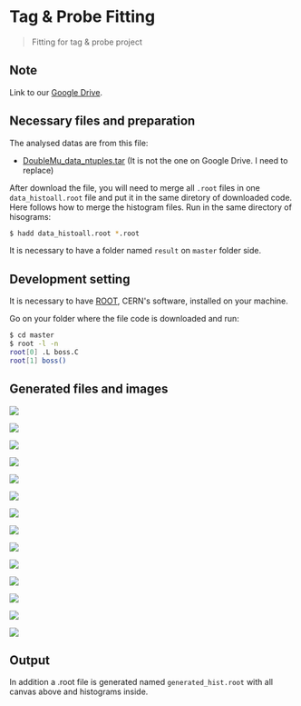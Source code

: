 # Tag & Probe Fitting

> Fitting for tag &amp; probe project

## Note

Link to our [Google Drive](https://drive.google.com/drive/folders/1KZ0OyHnHObX_z6l_ZQ3LN4n7lWHzJ9Fy).

## Necessary files and preparation

The analysed datas are from this file:
* [DoubleMu_data_ntuples.tar]() (It is not the one on Google Drive. I need to replace)

After download the file, you will need to merge all `.root` files  in one `data_histoall.root` file and put it in the same diretory of downloaded code. Here follows how to merge the histogram files. Run in the same directory of hisograms:

```sh
$ hadd data_histoall.root *.root
```

It is necessary to have a folder named `result` on `master` folder side.

## Development setting

It is necessary to have [ROOT](https://root.cern.ch/root/html534/guides/users-guide/InstallandBuild.html), CERN's software, installed on your machine.

Go on your folder where the file code is downloaded and run:

```sh
$ cd master
$ root -l -n
root[0] .L boss.C
root[1] boss()
```

## Generated files and images

![](result/InvariantMassPassing.png)

![](result/InvariantMassFailing.png)

![](result/PtPassingProbe.png)

![](result/PtPassingTag.png)

![](result/EtaPassingProbe.png)

![](result/EtaPassingTag.png)

![](result/PhiPassingProbe.png)

![](result/PhiPassingTag.png)

![](result/PtProbe_Efficiency.png)

![](result/PtTag_Efficiency.png)

![](result/EtaProbe_Efficiency.png)

![](result/EtaTag_Efficiency.png)

![](result/PhiProbe_Efficiency.png)

![](result/PhiTag_Efficiency.png)

## Output
In addition a .root file is generated named `generated_hist.root` with all canvas above and histograms inside.
